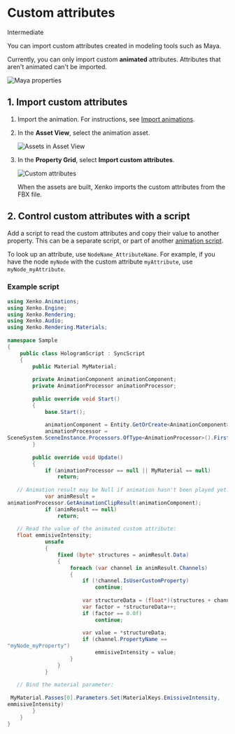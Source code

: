 # Custom attributes

<span class="label label-doc-level">Intermediate</span>

You can import custom attributes created in modeling tools such as Maya. 

Currently, you can only import custom **animated** attributes. Attributes that aren't animated can't be imported.

![Maya properties](media/custom-attributes-in-maya.png)

## 1. Import custom attributes

1. Import the animation. For instructions, see [Import animations](import-animations.md).

2. In the **Asset View**, select the animation asset.

    ![Assets in Asset View](media/assets-in-asset-view1.png)

2. In the **Property Grid**, select **Import custom attributes**.

    ![Custom attributes](media/import-custom-attributes.png)

    When the assets are built, Xenko imports the custom attributes from the FBX file.

## 2. Control custom attributes with a script

Add a script to read the custom attributes and copy their value to another property. This can be a separate script, or part of another [animation script](animation-scripts.md).

To look up an attribute, use `NodeName_AttributeName`. For example, if you have the node `myNode` with the custom attribute `myAttribute`, use `myNode_myAttribute`.

### Example script

```cs
using Xenko.Animations;
using Xenko.Engine;
using Xenko.Rendering;
using Xenko.Audio;
using Xenko.Rendering.Materials;
 
namespace Sample
{ 
    public class HologramScript : SyncScript
    { 
        public Material MyMaterial;
 
        private AnimationComponent animationComponent;
        private AnimationProcessor animationProcessor;
 
        public override void Start() 
        { 
            base.Start(); 
 
            animationComponent = Entity.GetOrCreate<AnimationComponent>(); 
            animationProcessor = 
SceneSystem.SceneInstance.Processors.OfType<AnimationProcessor>().FirstOrDefault();     
        } 
 
        public override void Update() 
        { 
            if (animationProcessor == null || MyMaterial == null) 
                return; 
 
   // Animation result may be Null if animation hasn't been played yet. 
            var animResult = 
animationProcessor.GetAnimationClipResult(animationComponent); 
            if (animResult == null) 
                return; 
 
   // Read the value of the animated custom attribute: 
   float emmisiveIntensity; 
            unsafe 
            { 
                fixed (byte* structures = animResult.Data) 
                { 
                    foreach (var channel in animResult.Channels) 
                    { 
                        if (!channel.IsUserCustomProperty) 
                            continue; 
                         
                        var structureData = (float*)(structures + channel.Offset); 
                        var factor = *structureData++; 
                        if (factor == 0.0f) 
                            continue; 
 
                        var value = *structureData; 
                        if (channel.PropertyName == 
"myNode_myProperty") 
                            emmisiveIntensity = value; 
                    } 
                } 
            } 
    
   // Bind the material parameter: 
  
 MyMaterial.Passes[0].Parameters.Set(MaterialKeys.EmissiveIntensity, 
emmisiveIntensity) 
        } 
    } 
}